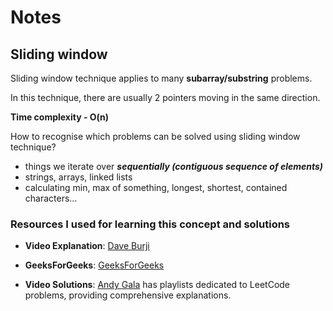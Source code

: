 # Notes

## Sliding window

Sliding window technique applies to many **subarray/substring** problems.

In this technique, there are usually 2 pointers moving in the same direction.

**Time complexity - O(n)**

How to recognise which problems can be solved using sliding window technique?

- things we iterate over **_sequentially (contiguous sequence of elements)_**
- strings, arrays, linked lists
- calculating min, max of something, longest, shortest, contained characters…

### Resources I used for learning this concept and solutions

- **Video Explanation**: [Dave Burji](https://www.youtube.com/watch?v=teFUtO_aeaE&ab_channel=DaveBurji)

- **GeeksForGeeks**: [GeeksForGeeks](https://www.geeksforgeeks.org/window-sliding-technique/)

- **Video Solutions**: [Andy Gala](https://www.youtube.com/@andygala888/videos) has playlists dedicated to LeetCode problems, providing comprehensive explanations.
